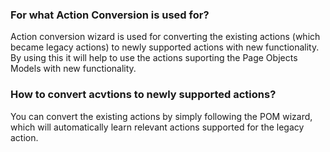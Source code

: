 ﻿### For what Action Conversion is used for?
Action conversion wizard is used for converting the existing actions (which became legacy actions) to newly supported actions with new functionality.
By using this it will help to use the actions suporting the Page Objects Models with new functionality.

### How to convert acvtions to newly supported actions?
You can convert the existing actions by simply following the POM wizard, which will automatically learn relevant actions supported for the legacy action.